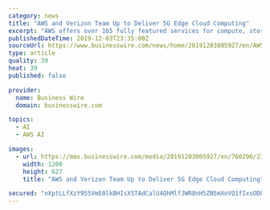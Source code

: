 ```yaml
---
category: news
title: "AWS and Verizon Team Up to Deliver 5G Edge Cloud Computing"
excerpt: "AWS offers over 165 fully featured services for compute, storage, databases, networking, analytics, robotics, machine learning and artificial intelligence (AI), Internet of Things (IoT), mobile, security, hybrid, virtual and augmented reality (VR and AR), media, and application development, deployment, and management from 69 Availability Zones ..."
publishedDateTime: 2019-12-03T23:35:00Z
sourceUrl: https://www.businesswire.com/news/home/20191203005927/en/AWS-Verizon-Team-Deliver-5G-Edge-Cloud
type: article
quality: 39
heat: 39
published: false

provider:
  name: Business Wire
  domain: businesswire.com

topics:
  - AI
  - AWS AI

images:
  - url: https://mms.businesswire.com/media/20191203005927/en/760296/23/AWS_logo_RGB.jpg
    width: 1200
    height: 627
    title: "AWS and Verizon Team Up to Deliver 5G Edge Cloud Computing"

secured: "nXptLLfXzY955VmE0lkBHIsXSTAdCalU4QhMlfJWR8nH5ZN5mXoVQ1fIxsODLQ1qnU4cuA2LjyA60iBlbeGeXofkrZYApnFcQAMAHlDnEK6TQfveW1YyWFTNWX8yU5/gXNHRcVPUN4CA0EB6UebJySZNfJwsU0CAdJ5A3VUAwUv6p9GPI6wX27YXY2OT5BbgzarUWpshtVF8e0pb/XtrADTK2xjdEvT8UedcqNcWD2aXuEdvpiRCuZCSXDYJb3goLsPDMotETHMMKg0bhj+9Bw==;nIMugCsldDlV+stAdlV/tA=="
---
```


